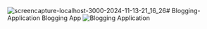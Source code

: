![screencapture-localhost-3000-2024-11-13-21_16_26](https://github.com/user-attachments/assets/a120a1d2-17cf-46ae-9d07-e9736c0b691f)# Blogging-Application
Blogging App
![Blogging Application](https://github.com/user-attachments/assets/12f15122-f664-4ce3-ae8f-b892978b2f93)
